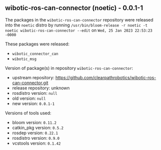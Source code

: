 ## wibotic-ros-can-connector (noetic) - 0.0.1-1

The packages in the `wibotic-ros-can-connector` repository were released into the `noetic` distro by running `/usr/bin/bloom-release -r noetic -t noetic wibotic-ros-can-connector --edit` on `Wed, 25 Jan 2023 22:53:23 -0000`

These packages were released:
- `wibotic_connector_can`
- `wibotic_msg`

Version of package(s) in repository `wibotic-ros-can-connector`:

- upstream repository: https://github.com/clearpathrobotics/wibotic-ros-can-connector.git
- release repository: unknown
- rosdistro version: `null`
- old version: `null`
- new version: `0.0.1-1`

Versions of tools used:

- bloom version: `0.11.2`
- catkin_pkg version: `0.5.2`
- rosdep version: `0.22.1`
- rosdistro version: `0.9.0`
- vcstools version: `0.1.42`



